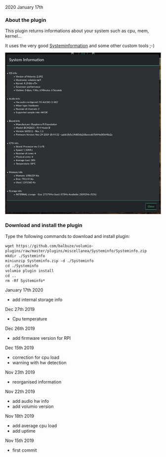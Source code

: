 2020 January 17th

###  About the plugin

This plugin returns informations about your system such as cpu, mem, kernel...

It uses the very good [Systeminformation](https://systeminformation.io/) and some other custom tools ;-)

![Alt text](Systeminfo.png?raw=true "Systeminfos window")


###  Download and install the plugin

Type the following commands to download and install plugin:

```
wget https://github.com/balbuze/volumio-plugins/raw/master/plugins/miscellanea/Systeminfo/Systeminfo.zip
mkdir ./Systeminfo
miniunzip Systeminfo.zip -d ./Systeminfo
cd ./Systeminfo
volumio plugin install
cd ..
rm -Rf Systeminfo*
```

January 17th 2020

- add internal storage info

Dec 27th 2019

- Cpu temperature

Dec 26th 2019

- add firmware version for RPI

Dec 15th 2019

- correction for cpu load
- warning with hw detection

Nov 23th 2019

- reorganised information

Nov 22th 2019

- add audio hw info
- add volumio version

Nov 18th 2019

- add average cpu load
- add uptime

Nov 15th 2019

- first commit
